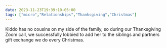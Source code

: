 ```yaml
---
date: 2023-11-23T19:39:10-05:00
tags: ["micro","Relationships","Thanksgiving","Christmas"]
---
```

Kiddo has no cousins on my side of the family, so during our Thanksgiving Zoom call, we successfully lobbied to add her to the siblings and partners gift exchange we do every Christmas.